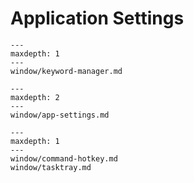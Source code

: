 # Application Settings

```{toctree}
---
maxdepth: 1
---
window/keyword-manager.md
```

```{toctree}
---
maxdepth: 2
---
window/app-settings.md
```

```{toctree}
---
maxdepth: 1
---
window/command-hotkey.md
window/tasktray.md
```
